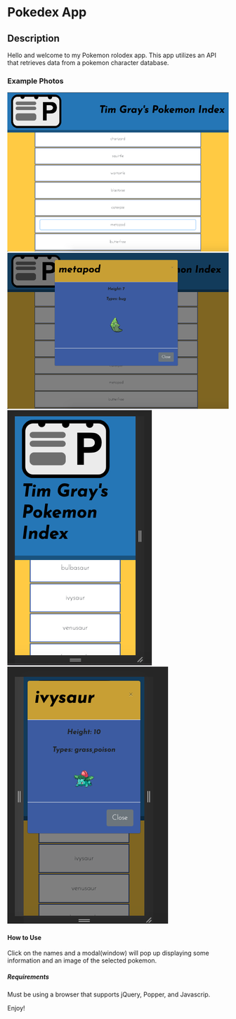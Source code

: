 # Pokedex App

## Description
Hello and welcome to my Pokemon rolodex app. This app utilizes an API that retrieves data from a pokemon character database. 

### Example Photos
![Pokedex computer](/img/pokedex-scnshot.png)
![Pokedex modal computer](/img/pokedexModal-scnshot.png)
![Pokedex phone](/img/pokedex-phone-scnshot.png)
![Pokedex modal phone](/img/pokedexModal-phone-scnshot.png)


#### How to Use
Click on the names and a modal(window) will pop up displaying some information and an image of the selected pokemon. 

##### Requirements
Must be using a browser that supports jQuery, Popper, and Javascrip.

Enjoy!